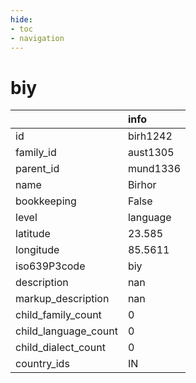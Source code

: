 ```yaml
---
hide:
- toc
- navigation
---
```

# biy
|                      | info     |
|:---------------------|:---------|
| id                   | birh1242 |
| family_id            | aust1305 |
| parent_id            | mund1336 |
| name                 | Birhor   |
| bookkeeping          | False    |
| level                | language |
| latitude             | 23.585   |
| longitude            | 85.5611  |
| iso639P3code         | biy      |
| description          | nan      |
| markup_description   | nan      |
| child_family_count   | 0        |
| child_language_count | 0        |
| child_dialect_count  | 0        |
| country_ids          | IN       |